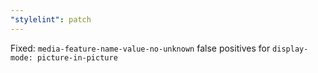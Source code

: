 ```yaml
---
"stylelint": patch
---
```


Fixed: `media-feature-name-value-no-unknown` false positives for `display-mode: picture-in-picture`
